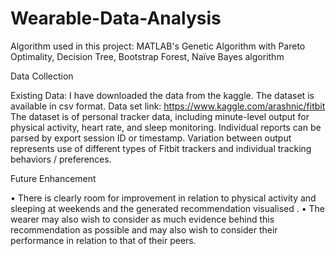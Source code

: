 # Wearable-Data-Analysis
Algorithm used in this project: MATLAB's Genetic Algorithm with Pareto Optimality, Decision Tree, Bootstrap Forest, Naïve Bayes algorithm


Data Collection

Existing Data:
I have downloaded the data from the kaggle. The dataset is available in csv format. Data set link: https://www.kaggle.com/arashnic/fitbit
The dataset is of personal tracker data, including minute-level output for physical activity, heart rate, and sleep monitoring. Individual reports can be parsed by export session ID or timestamp. Variation between output represents use of different types of Fitbit trackers and individual tracking behaviors / preferences.


Future Enhancement

•	There is clearly room for improvement in relation to physical activity and sleeping at weekends and the generated recommendation visualised . 
•	The wearer may also wish to consider as much evidence behind this recommendation as possible and may also wish to consider their performance in relation to that of their peers.
